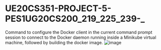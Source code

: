# UE20CS351-PROJECT-5-PES1UG20CS200_219_225_239-_
Command to configure the Docker client in the current command prompt session to connect to the Docker daemon running inside a Minikube virtual machine, followed by building the docker image.
![image](https://user-images.githubusercontent.com/93152515/233841119-c1839c29-de7c-4b3c-920f-125a015d629d.png)
